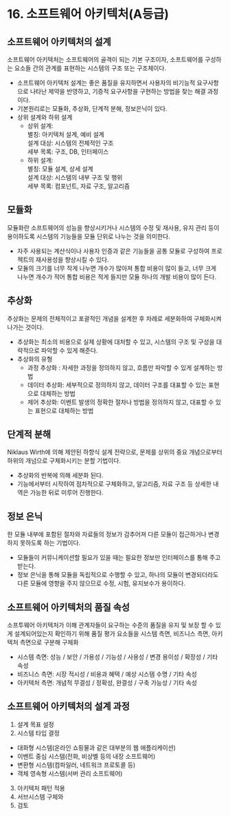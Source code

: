 # 16. 소프트웨어 아키텍처(A등급)
## 소프트웨어 아키텍처의 설계
소프트웨어 아키텍처는 소프트웨어의 골격이 되는 기본 구조이자, 소프트웨어를 구성하는 요소들 간의 관계를 표현하는 시스템의 구조 또는 구조체이다.

- 소프트웨어 아키텍처 설계는 좋은 품질을 유지하면서 사용자의 비기능적 요구사항으로 나타난 제약을 반영하고, 기증적 요구사항을 구현하는 방법을 찾는 해결 과정이다.
- 기본원리로는 모듈화, 추상화, 단계적 분해, 정보은닉이 있다.
- 상위 설계와 하위 설계
  - 상위 설계: <br>
    별칭: 아키텍처 설계, 예비 설계 <br> 설계 대상: 시스템의 전체적인 구조 <br> 세부 목록: 구조, DB, 인터페이스
  - 하위 설계: <br>
    별칭: 모듈 설계, 상세 설계 <br> 설계 대상: 시스템의 내부 구조 및 행위 <br> 세부 목록: 컴포넌트, 자료 구조, 알고리즘

## 모듈화
모듈화란 소프트웨어의 성능을 향상시키거나 시스템의 수정 및 재사용, 유지 관리 등이 용이하도록 시스템의 기능들을 모듈 단위로 나누는 것을 의미한다.
- 자주 사용되는 계산식이나 사용자 인증과 같은 기능들을 공통 모듈로 구성하여 프로젝트의 재사용성을 향상시킬 수 있다.
- 모듈의 크기를 너무 작게 나누면 개수가 많아져 통합 비용이 많이 들고, 너무 크게 나누면 개수가 적어 통합 비용은 적게 들지만 모듈 하나의 개발 비용이 많이 든다.

## 추상화
추상화는 문제의 전체적이고 포괄적인 개념을 설계한 후 차례로 세분화하여 구체화시켜 나가는 것이다.
- 추상화는 최소의 비용으로 실제 상황에 대처할 수 있고, 시스템의 구조 및 구성을 대략적으로 파악할 수 있게 해준다.
- 추상화의 유형
  - 과정 추상화 : 자세한 과정을 정의하지 않고, 흐름만 파악할 수 있게 설계하는 방법
  - 데이터 추상화: 세부적으로 정의하지 않고, 데이터 구조를 대표할 수 있는 표현으로 대체하는 방법
  - 제어 추상화: 이벤트 발생의 정확한 절차나 방법을 정의하지 않고, 대표할 수 있는 표현으로 대체하는 방법
 
## 단계적 분해
Niklaus Wirth에 의해 제안된 하향식 설계 전략으로, 문제를 상위의 중요 개념으로부터 하위의 개넘으로 구체화시키는 분할 기법이다.
- 추상화의 반복에 의해 세분화 된다.
- 기능에서부터 시작하여 점차적으로 구체화하고, 알고리즘, 자료 구조 등 상세한 내역은 가능한 뒤로 미루어 진행한다.

## 정보 은닉
한 모듈 내부에 포함된 절차와 자료들의 정보가 감추어져 다른 모듈이 접근하거나 변경하지 못하도록 하는 기법이다.
- 모듈들이 커뮤니케이션할 필요가 있을 때는 필요한 정보만 인터페이스를 통해 주고 받는다.
- 정보 은닉을 통해 모듈을 독립적으로 수행할 수 있고, 하나의 모듈이 변경되더라도 다른 모듈에 영향을 주지 않으므로 수정, 시험, 유지보수가 용이하다.

## 소프트웨어 아키텍처의 품질 속성
소프투웨어 아키텍처가 이해 관계자들이 요구하는 수준의 품질을 유지 및 보장 할 수 있게 설계되어있는지 확인하기 위해 품질 평가 요소들을 시스템 측면, 비즈니스 측면, 아키텍처 측면으로 구분해 구체화
- 시스템 측면: 성능 / 보안 / 가용성 / 기능성 / 사용성 / 변경 용이성 / 확장성 / 기타 속성
- 비즈니스 측면: 시장 적시성 / 비용과 혜택 / 예상 시스템 수명 / 기타 속성
- 아키텍처 측면: 개념적 무결성 / 정확성, 완결성 / 구축 가능성 / 기타 속성

## 소프트웨어 아키텍처의 설계 과정
1. 설계 목표 설정
2. 시스템 타입 결정
  - 대화형 시스템(온라인 쇼핑물과 같은 대부분의 웹 애플리케이션)
  - 이벤트 중심 시스템(전화, 비상벨 등의 내장 소프트웨어)
  - 변환형 시스템(컴파일러, 네트워크 프로토콜 등)
  - 객체 영속형 시스템(서버 관리 소프트웨어)
3. 아키텍처 패턴 적용
4. 서브시스템 구체와
5. 검토
